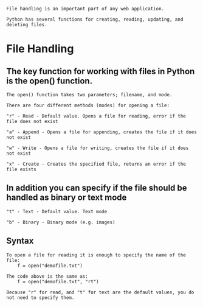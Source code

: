	File handling is an important part of any web application.

	Python has several functions for creating, reading, updating, and deleting files.


# File Handling

## The key function for working with files in Python is the open() function.

	The open() function takes two parameters; filename, and mode.

	There are four different methods (modes) for opening a file:

	"r" - Read - Default value. Opens a file for reading, error if the file does not exist

	"a" - Append - Opens a file for appending, creates the file if it does not exist

	"w" - Write - Opens a file for writing, creates the file if it does not exist

	"x" - Create - Creates the specified file, returns an error if the file exists

## In addition you can specify if the file should be handled as binary or text mode

	"t" - Text - Default value. Text mode

	"b" - Binary - Binary mode (e.g. images)

## Syntax

	To open a file for reading it is enough to specify the name of the file:
		f = open("demofile.txt")

	The code above is the same as:
		f = open("demofile.txt", "rt")

	Because "r" for read, and "t" for text are the default values, you do not need to specify them.
